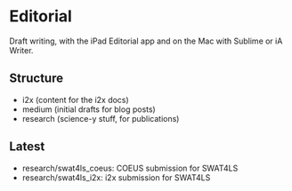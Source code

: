 Editorial
=========

Draft writing, with the iPad Editorial app and on the Mac with Sublime or iA Writer.

## Structure

* i2x (content for the i2x docs)
* medium (initial drafts for blog posts)
* research (science-y stuff, for publications)

## Latest

* research/swat4ls_coeus: COEUS submission for SWAT4LS
* research/swat4ls_i2x: i2x submission for SWAT4LS




